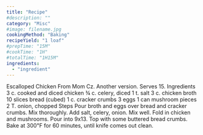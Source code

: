 ```yaml
---
title: "Recipe"
#description: ""
category: "Misc"
#image: filename.jpg
cookingMethod: "Baking"
recipeYield: "1 loaf"
#prepTime: "15M"
#cookTime: "1H"
#totalTime: "1H15M"
ingredients:
  - "ingredient"
---
```


Escalloped Chicken
From Mom Cz. Another version. Serves 15.
Ingredients
3 c. cooked and diced chicken
¾ c. celery, diced
1 t. salt
3 c. chicken broth
10 slices bread (cubed)
1 c. cracker crumbs
3 eggs
1 can mushroom pieces
2 T. onion, chopped
Steps
Pour broth and eggs over bread and cracker crumbs. Mix thoroughly.
Add salt, celery, onion. Mix well.
Fold in chicken and mushrooms.
Pour into 9x13. Top with some buttered bread crumbs.
Bake at 300℉ for 60 minutes, until knife comes out clean.
